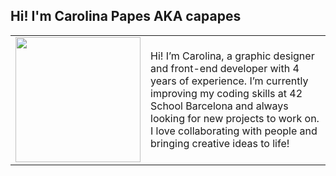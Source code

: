 ## Hi! I'm Carolina Papes AKA capapes

<table border="0">
 <tr>
  <td>
    <img src="https://github.com/user-attachments/assets/8a14bbdb-4f1b-4231-bc17-9d3d4b5d4069" width=200/>
  </td>
   <td>
    <p> Hi! I’m Carolina, a graphic designer and front-end developer with 4 years of experience. I’m currently improving my coding skills at 42 School Barcelona and always looking for new projects to work on. I love collaborating with people and bringing creative ideas to life! </p>
   </td>
</table>



<!--
**carolinapapes/carolinapapes** is a ✨ _special_ ✨ repository because its `README.md` (this file) appears on your GitHub profile.

Here are some ideas to get you started:

- 🔭 I’m currently working on ...
- 🌱 I’m currently learning ...
- 👯 I’m looking to collaborate on ...
- 🤔 I’m looking for help with ...
- 💬 Ask me about ...
- 📫 How to reach me: ...
- 😄 Pronouns: ...
- ⚡ Fun fact: ...
-->
